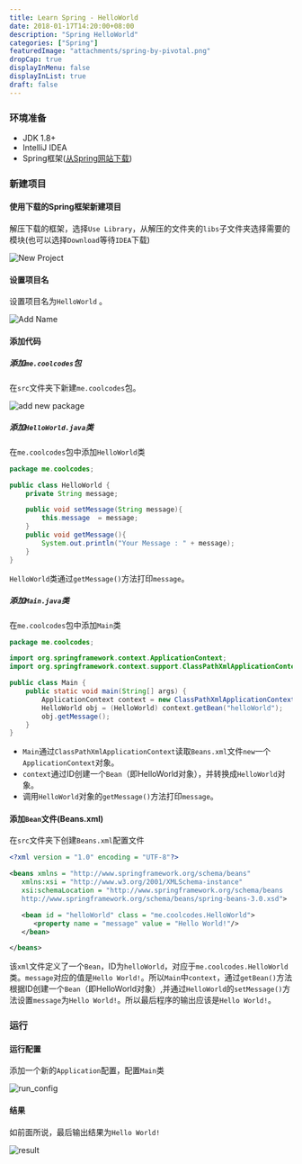```yaml
---
title: Learn Spring - HelloWorld
date: 2018-01-17T14:20:00+08:00
description: "Spring HelloWorld"
categories: ["Spring"]
featuredImage: "attachments/spring-by-pivotal.png"
dropCap: true
displayInMenu: false
displayInList: true
draft: false
---
```


### 环境准备

- JDK 1.8+
- IntelliJ IDEA
- Spring框架([从Spring网站下载](https://repo.spring.io/release/org/springframework/spring/))

### 新建项目

#### 使用下载的Spring框架新建项目

解压下载的框架，选择`Use Library`，从解压的文件夹的`libs`子文件夹选择需要的模块(也可以选择`Download`等待`IDEA`下载)

<!--more-->

![New Project](/attachments/Spring/HelloWorld/Spring_HelloWorld_create_new_project.png)

#### 设置项目名

设置项目名为`HelloWorld` 。

![Add Name](/attachments/Spring/HelloWorld/Spring_HelloWorld_create_new_project_add_name.png)

#### 添加代码

##### 添加`me.coolcodes`包

在`src`文件夹下新建`me.coolcodes`包。

![add new package](/attachments/Spring/HelloWorld/add_new_package.png)

##### 添加`HelloWorld.java`类

在`me.coolcodes`包中添加`HelloWorld`类

```java
package me.coolcodes;

public class HelloWorld {
    private String message;

    public void setMessage(String message){
        this.message  = message;
    }
    public void getMessage(){
        System.out.println("Your Message : " + message);
    }
}
```

`HelloWorld`类通过`getMessage()`方法打印`message`。

##### 添加`Main.java`类

在`me.coolcodes`包中添加`Main`类

```java
package me.coolcodes;

import org.springframework.context.ApplicationContext;
import org.springframework.context.support.ClassPathXmlApplicationContext;

public class Main {
    public static void main(String[] args) {
        ApplicationContext context = new ClassPathXmlApplicationContext("Beans.xml");
        HelloWorld obj = (HelloWorld) context.getBean("helloWorld");
        obj.getMessage();
    }
}
```

- `Main`通过`ClassPathXmlApplicationContext`读取`Beans.xml`文件`new`一个`ApplicationContext`对象。
- `context`通过ID创建一个`Bean`（即HelloWorld对象），并转换成`HelloWorld`对象。
- 调用`HelloWorld`对象的`getMessage()`方法打印`message`。

#### 添加`Bean`文件(Beans.xml)

在`src`文件夹下创建`Beans.xml`配置文件

```xml
<?xml version = "1.0" encoding = "UTF-8"?>

<beans xmlns = "http://www.springframework.org/schema/beans"
   xmlns:xsi = "http://www.w3.org/2001/XMLSchema-instance"
   xsi:schemaLocation = "http://www.springframework.org/schema/beans
   http://www.springframework.org/schema/beans/spring-beans-3.0.xsd">

   <bean id = "helloWorld" class = "me.coolcodes.HelloWorld">
      <property name = "message" value = "Hello World!"/>
   </bean>

</beans>
```

该`xml`文件定义了一个`Bean`，ID为`helloWorld`，对应于`me.coolcodes.HelloWorld`类。`message`对应的值是`Hello World!`。所以`Main`中`context`，通过`getBean()`方法根据ID创建一个`Bean`（即HelloWorld对象）,并通过`HelloWorld`的`setMessage()`方法设置`message`为`Hello World!`。所以最后程序的输出应该是`Hello World!`。

### 运行

#### 运行配置

添加一个新的`Application`配置，配置`Main`类

![run_config](/attachments/Spring/HelloWorld/run_config.png)

#### 结果

如前面所说，最后输出结果为`Hello World!`

![result](/attachments/Spring/HelloWorld/result.png)
